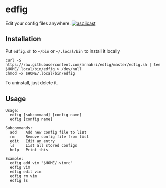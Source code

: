 # edfig
Edit your config files anywhere.
[![asciicast](https://asciinema.org/a/349938.svg)](https://asciinema.org/a/349938)

## Installation
Put `edfig.sh` to `~/bin` or `~/.local/bin` to install it locally
```
curl -S https://raw.githubusercontent.com/annahri/edfig/master/edfig.sh | tee $HOME/.local/bin/edfig > /dev/null
chmod +x $HOME/.local/bin/edfig
```
To uninstall, just delete it.

## Usage
```
Usage:
  edfig [subcommand] [config name]
  edfig [config name]

Subcommands:
  add    Add new config file to list
  rm     Remove config file from list
  edit   Edit an entry
  ls     List all stored configs
  help   Print this

Example:
  edfig add vim "$HOME/.vimrc"
  edfig vim
  edfig edit vim
  edfig rm vim
  edfig ls
```
